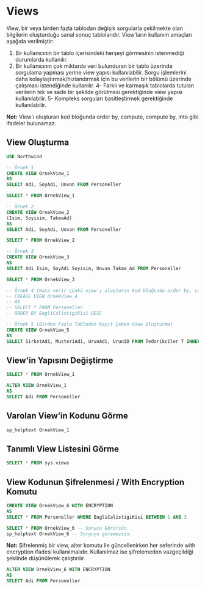 
# Views

View, bir veya birden fazla tablodan değişik sorgularla çekilmekte olan bilgilerin oluşturduğu sanal sonuç tablolarıdır. View'ların kullanım amaçları aşağıda verilmiştir:

1. Bir kullanıcının bir tablo içerisindeki herşeyi görmesinin istenmediği durumlarda kullanılır.
2. Bir kullanıcının çok miktarda veri bulunduran bir tablo üzerinde sorgulama yapması yerine view yapısı kullanılabilir. Sorgu işlemlerini daha kolaylaştırmak/hızlandırmak için bu verilerin bir bölümü üzerinde çalışması istendiğinde kullanılır.
4- Farklı ve karmaşık tablolarda tutulan verilerin tek ve sade bir şekilde görülmesi gerektiğinde view yapısı kullanılabilir.
5- Kompleks sorguları basitleştirmek gerektiğinde kullanılabilir.

**Not:** View'ı oluşturan kod bloğunda order by, compute, compute by, into gibi ifadeler bulunamaz.

## View Oluşturma

```sql
USE Northwind

-- Örnek 1
CREATE VIEW OrnekView_1
AS
SELECT Adi, SoyAdi, Unvan FROM Personeller

SELECT * FROM OrnekView_1

-- Örnek 2
CREATE VIEW OrnekView_2
(Isim, Soyisim, TakmaAd)
AS
SELECT Adi, SoyAdi, Unvan FROM Personeller

SELECT * FROM OrnekView_2

-- Örnek 3
CREATE VIEW OrnekView_3
AS
SELECT Adi Isim, SoyAdi Soyisim, Unvan Takma_Ad FROM Personeller

SELECT * FROM OrnekView_3

-- Örnek 4 (Hata verir çünkü view'ı oluşturan kod bloğunda order by, compute, compute by, into gibi ifadeler bulunamaz.)
-- CREATE VIEW OrnekView_4
-- AS
-- SELECT * FROM Personeller
-- ORDER BY BagliCalistigiKisi DESC

-- Örnek 5 (Birden Fazla Tablodan Kayıt Çeken View Oluşturma)
CREATE VIEW OrnekView_5 
AS
SELECT SirketAdi, MusteriAdi, UrunAdi, UrunID FROM Tedarikciler T INNER JOIN Urunler U ON T.TedarikciID = U.TedarikciID
```

## View'in Yapısını Değiştirme

```sql
SELECT * FROM OrnekView_1

ALTER VIEW OrnekView_1
AS 
SELECT Adi FROM Personeller
```

## Varolan View’in Kodunu Görme

```sql
sp_helptext OrnekView_1
```

## Tanımlı View Listesini Görme

```sql
SELECT * FROM sys.views
```

##  View Kodunun Şifrelenmesi / With Encryption Komutu

```sql
CREATE VIEW OrnekView_6 WITH ENCRYPTION
AS
SELECT * FROM Personeller WHERE BagliCalistigiKisi BETWEEN 1 AND 3

SELECT * FROM OrnekView_6 -- Sonucu Görürsün.
sp_helptext OrnekView_6 -- Sorguyu göremezsin.
```

**Not:** Şifrelenmiş bir view, alter komutu ile güncellenirken her seferinde with encryption ifadesi kullanılmalıdır. Kullanılmaz ise şifrelemeden vazgeçildiği şeklinde düşünülerek çalıştırılır.

```sql
ALTER VIEW OrnekView_6 WITH ENCRYPTION
AS
SELECT Adi FROM Personeller
```





